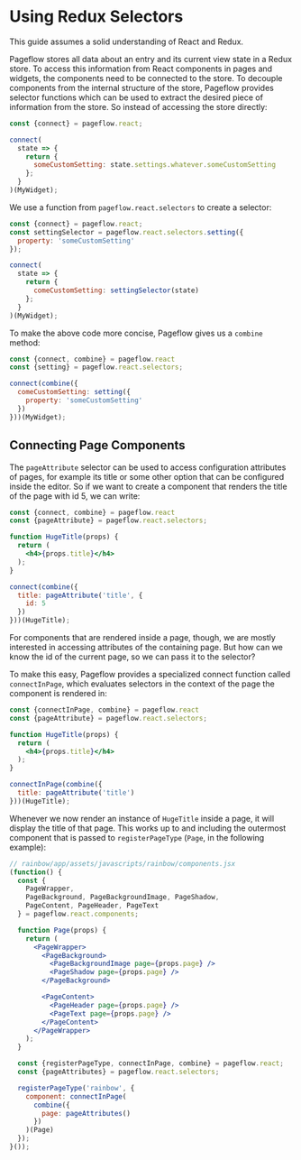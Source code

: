 # Using Redux Selectors

This guide assumes a solid understanding of React and Redux.

Pageflow stores all data about an entry and its current view state in
a Redux store. To access this information from React components in
pages and widgets, the components need to be connected to the
store. To decouple components from the internal structure of the
store, Pageflow provides selector functions which can be used to
extract the desired piece of information from the store. So instead of
accessing the store directly:

```jsx
const {connect} = pageflow.react;

connect(
  state => {
    return {
      someCustomSetting: state.settings.whatever.someCustomSetting
    };
  }
)(MyWidget);
```

We use a function from `pageflow.react.selectors` to create a
selector:

```jsx
const {connect} = pageflow.react;
const settingSelector = pageflow.react.selectors.setting({
  property: 'someCustomSetting'
});

connect(
  state => {
    return {
      comeCustomSetting: settingSelector(state)
    };
  }
)(MyWidget);
```

To make the above code more concise, Pageflow gives us a `combine`
method:

```jsx
const {connect, combine} = pageflow.react
const {setting} = pageflow.react.selectors;

connect(combine({
  comeCustomSetting: setting({
    property: 'someCustomSetting'
  })
}))(MyWidget);
```

## Connecting Page Components

The `pageAttribute` selector can be used to access configuration
attributes of pages, for example its title or some other option that
can be configured inside the editor. So if we want to create a
component that renders the title of the page with id 5, we can write:

```jsx
const {connect, combine} = pageflow.react
const {pageAttribute} = pageflow.react.selectors;

function HugeTitle(props) {
  return (
    <h4>{props.title}</h4>
  );
}

connect(combine({
  title: pageAttribute('title', {
    id: 5
  })
}))(HugeTitle);
```

For components that are rendered inside a page, though, we are mostly
interested in accessing attributes of the containing page. But how can
we know the id of the current page, so we can pass it to the selector?

To make this easy, Pageflow provides a specialized connect function
called `connectInPage`, which evaluates selectors in the context of
the page the component is rendered in:

```jsx
const {connectInPage, combine} = pageflow.react
const {pageAttribute} = pageflow.react.selectors;

function HugeTitle(props) {
  return (
    <h4>{props.title}</h4>
  );
}

connectInPage(combine({
  title: pageAttribute('title')
}))(HugeTitle);
```

Whenever we now render an instance of `HugeTitle` inside a page, it
will display the title of that page. This works up to and including
the outermost component that is passed to `registerPageType` (`Page`,
in the following example):

```jsx
// rainbow/app/assets/javascripts/rainbow/components.jsx
(function() {
  const {
    PageWrapper,
    PageBackground, PageBackgroundImage, PageShadow,
    PageContent, PageHeader, PageText
  } = pageflow.react.components;

  function Page(props) {
    return (
      <PageWrapper>
        <PageBackground>
          <PageBackgroundImage page={props.page} />
          <PageShadow page={props.page} />
        </PageBackground>

        <PageContent>
          <PageHeader page={props.page} />
          <PageText page={props.page} />
        </PageContent>
      </PageWrapper>
    );
  }

  const {registerPageType, connectInPage, combine} = pageflow.react;
  const {pageAttributes} = pageflow.react.selectors;

  registerPageType('rainbow', {
    component: connectInPage(
      combine({
        page: pageAttributes()
      })
    )(Page)
  });
}());
```
